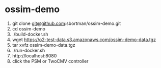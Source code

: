 # ossim-demo

1.  git clone git@github.com:sbortman/ossim-demo.git
2.  cd ossim-demo
3.  ./build-docker.sh
4.  wget https://o2-test-data.s3.amazonaws.com/ossim-demo-data.tgz
5.  tar xvfz ossim-demo-data.tgz
6.  ./run-docker.sh
7.  http://localhost:8080
8.  click the PSM or TwoCMV controller
